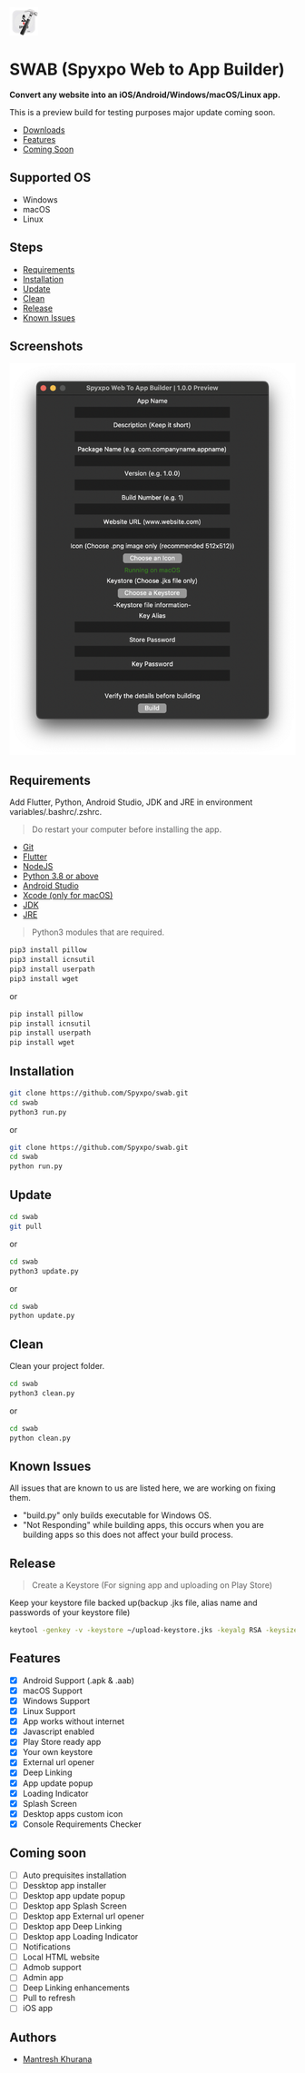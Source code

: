 
<img src="https://raw.githubusercontent.com/Spyxpo/swab/dev/images/logo.png" width="50" height="50">

# SWAB (Spyxpo Web to App Builder)

**Convert any website into an iOS/Android/Windows/macOS/Linux app.**

This is a preview build for testing purposes major update coming soon.

- [Downloads](https://github.com/Spyxpo/swab/releases/latest)
- [Features](#features)
- [Coming Soon](#coming-soon)

## Supported OS

- Windows
- macOS
- Linux

## Steps

- [Requirements](#requirements)
- [Installation](#installation)
- [Update](#update)
- [Clean](#clean)
- [Release](#release)
- [Known Issues](#known-issues)

## Screenshots

![App Screenshot](https://raw.githubusercontent.com/Spyxpo/swab/dev/screenshots/screenshot-1.png)

## Requirements

Add Flutter, Python, Android Studio, JDK and JRE in environment variables/.bashrc/.zshrc.

> Do restart your computer before installing the app.

- [Git](https://git-scm.com/downloads/)
- [Flutter](https://flutter.dev/docs/get-started/install/)
- [NodeJS](https://nodejs.org/en/download/)
- [Python 3.8 or above](https://www.python.org/downloads/)
- [Android Studio](https://developer.android.com/studio)
- [Xcode (only for macOS)](https://apps.apple.com/us/app/xcode/id497799835?mt=12)
- [JDK](https://www.oracle.com/java/technologies/downloads/)
- [JRE](https://www.java.com/en/download/)

> Python3 modules that are required.

```bash
pip3 install pillow 
pip3 install icnsutil
pip3 install userpath
pip3 install wget
```

or

```bash
pip install pillow 
pip install icnsutil
pip install userpath
pip install wget
```

## Installation

```bash
git clone https://github.com/Spyxpo/swab.git
cd swab
python3 run.py
```

or

```bash
git clone https://github.com/Spyxpo/swab.git
cd swab
python run.py
```

## Update

```bash
cd swab
git pull
```

or

```bash
cd swab
python3 update.py
```

or

```bash
cd swab
python update.py
```

## Clean

Clean your project folder.

```bash
cd swab
python3 clean.py
```

or

```bash
cd swab
python clean.py
```

## Known Issues

All issues that are known to us are listed here, we are working on fixing them.

- "build.py" only builds executable for Windows OS.
- "Not Responding" while building apps, this occurs when you are building apps so this does not affect your build process.

## Release

> Create a Keystore (For signing app and uploading on Play Store)

Keep your keystore file backed up(backup .jks file, alias name and passwords of your keystore file)

```bash
keytool -genkey -v -keystore ~/upload-keystore.jks -keyalg RSA -keysize 2048 -validity 10000 -alias upload -storetype JKS
```

## Features

- [X] Android Support (.apk & .aab)
- [X] macOS Support
- [X] Windows Support
- [X] Linux Support
- [X] App works without internet
- [X] Javascript enabled
- [X] Play Store ready app
- [X] Your own keystore
- [X] External url opener
- [X] Deep Linking
- [X] App update popup
- [X] Loading Indicator
- [X] Splash Screen
- [X] Desktop apps custom icon
- [X] Console Requirements Checker

## Coming soon

- [ ] Auto prequisites installation
- [ ] Dessktop app installer
- [ ] Desktop app update popup
- [ ] Desktop app Splash Screen
- [ ] Desktop app External url opener
- [ ] Desktop app Deep Linking
- [ ] Desktop app Loading Indicator
- [ ] Notifications
- [ ] Local HTML website
- [ ] Admob support
- [ ] Admin app
- [ ] Deep Linking enhancements
- [ ] Pull to refresh
- [ ] iOS app

## Authors

- [Mantresh Khurana](https://github.com/mantreshkhurana/)
